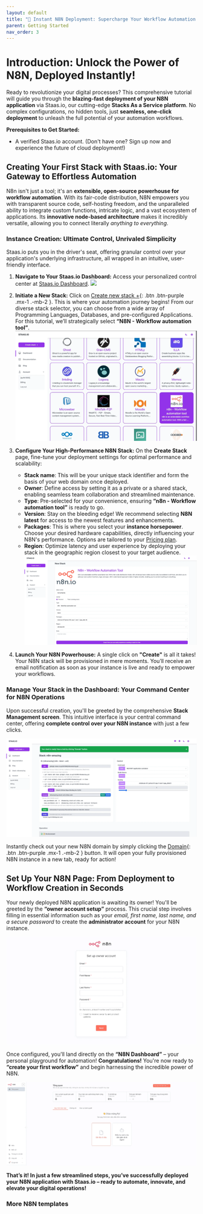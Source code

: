 ```yaml
---
layout: default
title: "🚀 Instant N8N Deployment: Supercharge Your Workflow Automation with Staas.io"
parent: Getting Started
nav_order: 3
---
```


# Introduction: Unlock the Power of N8N, Deployed Instantly!

Ready to revolutionize your digital processes? This comprehensive tutorial will guide you through the **blazing-fast deployment of your N8N application** via Staas.io, our cutting-edge **Stacks As a Service platform**. No complex configurations, no hidden tools, just **seamless, one-click deployment** to unleash the full potential of your automation workflows.

**Prerequisites to Get Started:**

*   A verified Staas.io account. (Don't have one? Sign up now and experience the future of cloud deployment!)

## Creating Your First Stack with Staas.io: Your Gateway to Effortless Automation

N8n isn't just a tool; it's an **extensible, open-source powerhouse for workflow automation**. With its fair-code distribution, N8N empowers you with transparent source code, self-hosting freedom, and the unparalleled ability to integrate custom functions, intricate logic, and a vast ecosystem of applications. Its **innovative node-based architecture** makes it incredibly versatile, allowing you to connect literally *anything to everything*.

### Instance Creation: Ultimate Control, Unrivaled Simplicity

Staas.io puts you in the driver's seat, offering granular control over your application's underlying infrastructure, all wrapped in an intuitive, user-friendly interface.

1.  **Navigate to Your Staas.io Dashboard:** Access your personalized control center at [Staas.io Dashboard](https://www.staas.io/dashboard?utm_source=docs).
    ![](../../assets/images/getting-started/staas-dashboard.png)

2.  **Initiate a New Stack:** Click on [Create new stack +](https://www.staas.io/dashboard/stack_selector){: .btn .btn-purple .mx-1 .-mb-2 }. This is where your automation journey begins! From our diverse stack selector, you can choose from a wide array of Programming Languages, Databases, and pre-configured Applications. For this tutorial, we’ll strategically select **“N8N - Workflow automation tool”**.
    ![](../../assets/images/getting-started/n8n-select-n8n.png)

3.  **Configure Your High-Performance N8N Stack:** On the **Create Stack** page, fine-tune your deployment settings for optimal performance and scalability:
    *   **Stack name**: This will be your unique stack identifier and form the basis of your web domain once deployed.
    *   **Owner**: Define access by setting it as a private or a shared stack, enabling seamless team collaboration and streamlined maintenance.
    *   **Type**: Pre-selected for your convenience, ensuring **“n8n - Workflow automation tool”** is ready to go.
    *   **Version**: Stay on the bleeding edge! We recommend selecting **N8N latest** for access to the newest features and enhancements.
    *   **Packages**: This is where you select your **instance horsepower**. Choose your desired hardware capabilities, directly influencing your N8N's performance. Options are tailored to your [Pricing plan](https://www.staas.io/#pricing).
    *   **Region**: Optimize latency and user experience by deploying your stack in the geographic region closest to your target audience.
    ![](../../assets/images/getting-started/n8n-create-n8n-screen.png)

4.  **Launch Your N8N Powerhouse:** A single click on **"Create"** is all it takes! Your N8N stack will be provisioned in mere moments. You’ll receive an email notification as soon as your instance is live and ready to empower your workflows.

### Manage Your Stack in the Dashboard: Your Command Center for N8N Operations

Upon successful creation, you'll be greeted by the comprehensive **Stack Management screen**. This intuitive interface is your central command center, offering **complete control over your N8N instance** with just a few clicks.

![](../../assets/images/getting-started/n8n-stack-screen.png)

Instantly check out your new N8N domain by simply clicking the [Domain](javascript:void(0)){: .btn .btn-purple .mx-1 .-mb-2 } button. It will open your fully provisioned N8N instance in a new tab, ready for action!

## Set Up Your N8N Page: From Deployment to Workflow Creation in Seconds

Your newly deployed N8N application is awaiting its owner! You'll be greeted by the **“owner account setup”** process. This crucial step involves filling in essential information such as your *email, first name, last name, and a secure password* to create the **administrator account** for your N8N instance.

![](../../assets/images/getting-started/n8n-admin-step1.png)

Once configured, you'll land directly on the **“N8N Dashboard”** – your personal playground for automation! **Congratulations!** You're now ready to **“create your first workflow”** and begin harnessing the incredible power of N8N.

![](../../assets/images/getting-started/n8n-admin-step2.png)

**That’s it! In just a few streamlined steps, you’ve successfully deployed your N8N application with Staas.io – ready to automate, innovate, and elevate your digital operations!**


### More N8N templates
